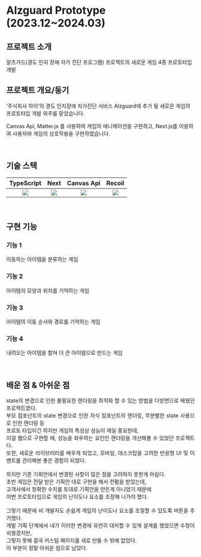 
# Alzguard Prototype (2023.12~2024.03)

## 프로젝트 소개
알츠가드(경도 인지 장애 자가 진단 프로그램) 프로젝트의 새로운 게임 4종 프로토타입 개발
## 프로젝트 개요/동기
‘주식회사 하이‘의 경도 인지장애 자가진단 서비스 Alzguard에 추가 될 새로운 게임의 프로토타입 개발 외주를 맡았습니다. 

Canvas Api, Matter.js 를 사용하여 게임의 애니메이션을 구현하고,  Next.js를 이용하여 사용자와 게임의 상호작용을 구현하였습니다.
<p align="center">
</p>

<br>

## 기술 스택

| TypeScript |  Next   |  Canvas Api   | Recoil | 
| :--------: | :--------: | :------: | :-----: |
| <img src="https://img.shields.io/badge/typescript-3178C6?style=for-the-badge&logo=typescript&logoColor=white"/> | <img src="https://img.shields.io/badge/next.js-000000?style=for-the-badge&logo=nextdotjs&logoColor=white"/> | <img src="https://img.shields.io/badge/canvas_api-FFA500?style=for-the-badge&logoColor=orange"/> | <img src="https://img.shields.io/badge/Recoil-3578E5?style=for-the-badge&logo=recoil&logoColor=white" /> |

<br>

## 구현 기능

### 기능 1
이동하는 아이템을 분류하는 게임

### 기능 2
아이템의 모양과 위치를 기억하는 게임

### 기능 3
아이템의 이동 순서와 경로를 기억하는 게임

### 기능 4
내려오는 아이템을 합쳐 더 큰 아이템으로 만드는 게임

<br>

## 배운 점 & 아쉬운 점

<p align="justify">
  state의 변경으로 인한 불필요한 렌더링을 최적화 할 수 있는 방법을 다방면으로 배웠던 프로젝트였다. <br>
  부모 컴포넌트의 state 변경으로 인한 자식 컴포넌트의 렌더링, 무분별한 state 사용으로 인한 렌더링 등 <br>
  프로토 타입이긴 하지만 게임의 특성상 성능이 제일 중요한데, <br>
  이걸 웹으로 구현할 때, 성능을 좌우하는 요인인 렌더링을 개선해볼 수 있었던 프로젝트다. <br>
  또한, 새로운 라이브러리를 배우게 되었고, 모바일, 데스크탑을 고려한 반응형 UI 및 이벤트를 관리해본 좋은 경험이 되었다.<br>
  <br>
  하지만 기존 기획안에서 변경된 사항이 많은 점을 고려하지 못한게 아쉽다.<br>
  초반 게임은 전달 받은 기획안 대로 구현을 해서 컨펌을 받았는데,<br>
  고객사에서 정확한 수치를 토대로 기획안을 만든게 아니었기 때문에 <br>
  이번 프로토타입으로 게임의 난이도나 요소를 조정해 나가야 했다.<br><br>
  그렇기 때문에 비 개발자도 손쉽게 게임의 난이도나 요소를 조절할 수 있도록 버튼을 추가했다.<br>
  개발 기획 단계에서 내가 이러한 변경에 유연히 대처할 수 있게 설계를 했었으면 수정이 쉬웠겠지만, <br>
  그렇지 못해 결국 커스텀 페이지를 새로 만들 수 밖에 없었다.<br>
  이 부분이 정말 아쉬운 점으로 남았다.

</p>

<br>
